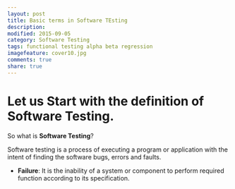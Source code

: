 ```yaml
---
layout: post
title: Basic terms in Software TEsting
description: 
modified: 2015-09-05
category: Software Testing
tags: functional testing alpha beta regression 
imagefeature: cover10.jpg
comments: true
share: true
---
```

# Let us Start with the definition of Software Testing.

So what is **Software Testing**?


Software testing is a process of executing a program or application with the intent of finding the software bugs, errors and faults.

- **Failure**: It is the inability of a system or component to perform required function according to its specification.
